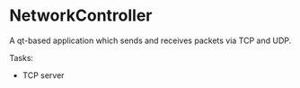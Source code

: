 # NetworkController
A qt-based application which sends and receives packets via TCP and UDP.

Tasks:
- TCP server
